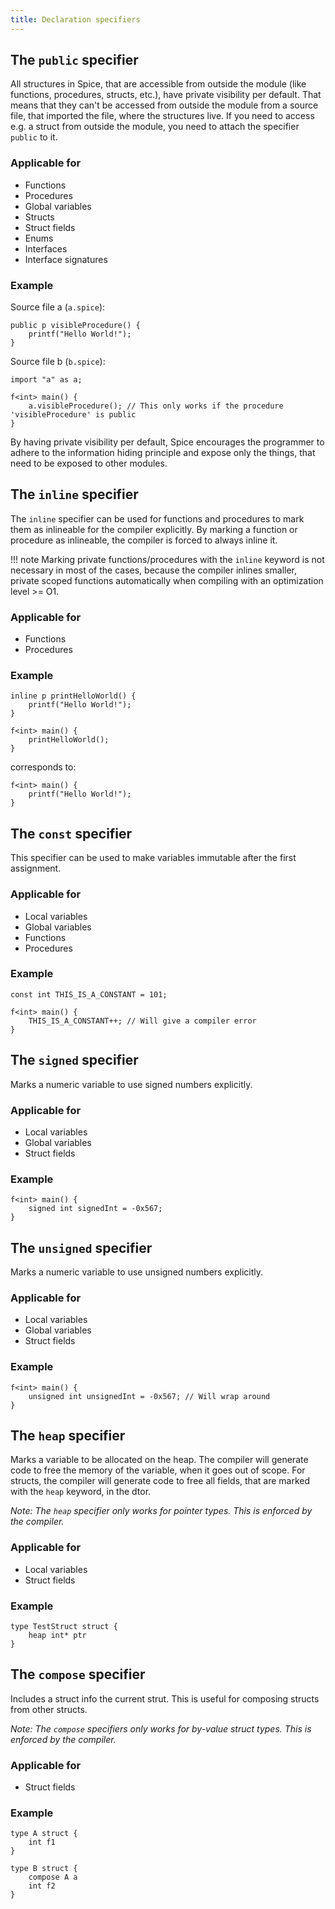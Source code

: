 ```yaml
---
title: Declaration specifiers
---
```


## The `public` specifier

All structures in Spice, that are accessible from outside the module (like functions, procedures, structs, etc.), have private
visibility per default. That means that they can't be accessed from outside the module from a source file, that imported the file,
where the structures live. If you need to access e.g. a struct from outside the module, you need to attach the specifier `public`
to it.

### Applicable for

- Functions
- Procedures
- Global variables
- Structs
- Struct fields
- Enums
- Interfaces
- Interface signatures

### Example

Source file a (`a.spice`):

```spice
public p visibleProcedure() {
    printf("Hello World!");
}
```

Source file b (`b.spice`):

```spice
import "a" as a;

f<int> main() {
    a.visibleProcedure(); // This only works if the procedure 'visibleProcedure' is public
}
```

By having private visibility per default, Spice encourages the programmer to adhere to the information hiding principle and expose
only the things, that need to be exposed to other modules.

## The `inline` specifier

The `inline` specifier can be used for functions and procedures to mark them as inlineable for the compiler explicitly. By marking
a function or procedure as inlineable, the compiler is forced to always inline it.

!!! note
    Marking private functions/procedures with the `inline` keyword is not necessary in most of the cases, because the compiler
    inlines smaller, private scoped functions automatically when compiling with an optimization level >= O1.

### Applicable for

- Functions
- Procedures

### Example

```spice
inline p printHelloWorld() {
    printf("Hello World!");
}

f<int> main() {
    printHelloWorld();
}
```

corresponds to:

```spice
f<int> main() {
    printf("Hello World!");
}
```

## The `const` specifier

This specifier can be used to make variables immutable after the first assignment.

### Applicable for

- Local variables
- Global variables
- Functions
- Procedures

### Example

```spice
const int THIS_IS_A_CONSTANT = 101;

f<int> main() {
    THIS_IS_A_CONSTANT++; // Will give a compiler error
}
```

## The `signed` specifier

Marks a numeric variable to use signed numbers explicitly.

### Applicable for

- Local variables
- Global variables
- Struct fields

### Example

```spice
f<int> main() {
    signed int signedInt = -0x567;
}
```

## The `unsigned` specifier

Marks a numeric variable to use unsigned numbers explicitly.

### Applicable for

- Local variables
- Global variables
- Struct fields

### Example

```spice
f<int> main() {
    unsigned int unsignedInt = -0x567; // Will wrap around
}
```

## The `heap` specifier

Marks a variable to be allocated on the heap. The compiler will generate code to free the memory of the variable, when it goes out
of scope. For structs, the compiler will generate code to free all fields, that are marked with the `heap` keyword, in the dtor.

*Note: The `heap` specifier only works for pointer types. This is enforced by the compiler.*

### Applicable for

- Local variables
- Struct fields

### Example

```spice
type TestStruct struct {
    heap int* ptr
}
```

## The `compose` specifier

Includes a struct info the current strut. This is useful for composing structs from other structs.

*Note: The `compose` specifiers only works for by-value struct types. This is enforced by the compiler.*

### Applicable for

- Struct fields

### Example

```spice
type A struct {
    int f1
}

type B struct {
    compose A a
    int f2
}
```

